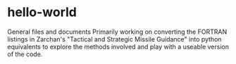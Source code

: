 # hello-world
General files and documents
Primarily working on converting the FORTRAN listings in Zarchan's "Tactical and Strategic Missile Guidance" into python 
equivalents to explore the methods involved and play with a useable version of the code.
